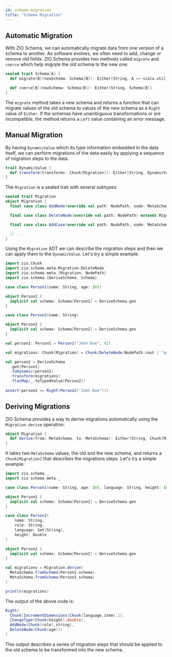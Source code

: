 ```yaml
---
id: schema-migration
title: "Schema Migration"
---
```


## Automatic Migration

With ZIO Schema, we can automatically migrate data from one version of a schema to another. As software evolves, we often need to add, change or remove old fields. ZIO Schema provides two methods called `migrate` and `coerce` which help migrate the old schema to the new one:

```scala
sealed trait Schema[A] {
  def migrate[B](newSchema: Schema[B]): Either[String, A => scala.util.Either[String, B]]

  def coerce[B](newSchema: Schema[B]): Either[String, Schema[B]]
}
```

The `migrate` method takes a new schema and returns a function that can migrate values of the old schema to values of the new schema as a `Right` value of `Either`. If the schemas have unambiguous transformations or are incompatible, the method returns a `Left` value containing an error message.

## Manual Migration

By having `DynamicValue` which its type information embedded in the data itself, we can perform migrations of the data easily by applying a sequence of migration steps to the data.

```scala
trait DynamicValue {
  def transform(transforms: Chunk[Migration]): Either[String, DynamicValue]
}
```

The `Migration` is a sealed trait with several subtypes:

```scala
sealed trait Migration
object Migration {
  final case class AddNode(override val path: NodePath, node: MetaSchema) extends Migration

  final case class DeleteNode(override val path: NodePath) extends Migration

  final case class AddCase(override val path: NodePath, node: MetaSchema) extends Migration

  // ...
}
```

Using the `Migration` ADT we can describe the migration steps and then we can apply them to the `DynamicValue`. Let's try a simple example:

```scala mdoc:compile-only
import zio.Chunk
import zio.schema.meta.Migration.DeleteNode
import zio.schema.meta.{Migration, NodePath}
import zio.schema.{DeriveSchema, Schema}

case class Person1(name: String, age: Int)

object Person1 {
  implicit val schema: Schema[Person1] = DeriveSchema.gen
}

case class Person2(name: String)

object Person2 {
  implicit val schema: Schema[Person2] = DeriveSchema.gen
}

val person1: Person1 = Person1("John Doe", 42)

val migrations: Chunk[Migration] = Chunk(DeleteNode(NodePath.root / "age"))

val person2 = DeriveSchema
  .gen[Person1]
  .toDynamic(person1)
  .transform(migrations)
  .flatMap(_.toTypedValue[Person2])
  
assert(person2 == Right(Person2("John Doe")))
```

## Deriving Migrations

ZIO Schema provides a way to derive migrations automatically using the `Migration.derive` operation:

```scala mdoc:compile-only
object Migration {
  def derive(from: MetaSchema, to: MetaSchema): Either[String, Chunk[Migration]]
}
```

It takes two `MetaSchema` values, the old and the new schema, and returns a `Chunk[Migration]` that describes the migrations steps. Let's try a simple example:

```scala mdoc:compile-only
import zio.schema._
import zio.schema.meta._

case class Person1(name: String, age: Int, language: String, height: Int)

object Person1 {
  implicit val schema: Schema[Person1] = DeriveSchema.gen
}

case class Person2(
    name: String,
    role: String,
    language: Set[String],
    height: Double
)

object Person2 {
  implicit val schema: Schema[Person2] = DeriveSchema.gen
}

val migrations = Migration.derive(
  MetaSchema.fromSchema(Person1.schema),
  MetaSchema.fromSchema(Person2.schema)
)

println(migrations)
```

The output of the above code is:

```scala
Right(
  Chunk(IncrementDimensions(Chunk(language,item),1),
  ChangeType(Chunk(height),double),
  AddNode(Chunk(role),string),
  DeleteNode(Chunk(age)))
)
```

This output describes a series of migration steps that should be applied to the old schema to be transformed into the new schema.
